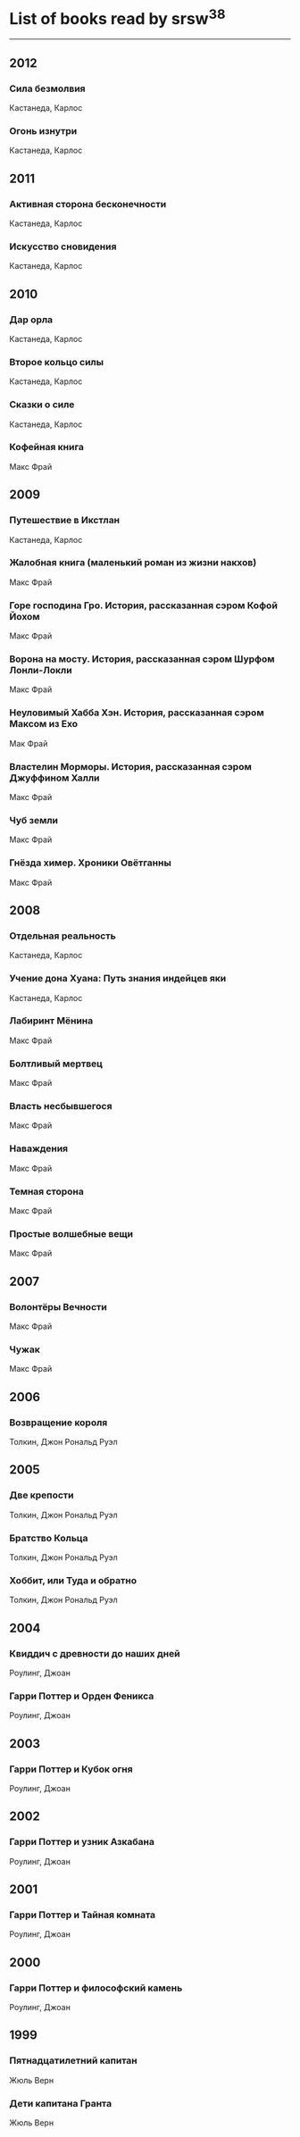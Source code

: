 # List of books read by srsw<sup>38</sup>
---

## 2012

### Сила безмолвия
Кастанеда, Карлос


### Огонь изнутри
Кастанеда, Карлос



## 2011

### Активная сторона бесконечности
Кастанеда, Карлос


### Искусство сновидения
Кастанеда, Карлос



## 2010

### Дар орла
Кастанеда, Карлос


### Второе кольцо силы
Кастанеда, Карлос


### Сказки о силе
Кастанеда, Карлос


### Кофейная книга
Макс Фрай



## 2009

### Путешествие в Икстлан
Кастанеда, Карлос


### Жалобная книга (маленький роман из жизни накхов)
Макс Фрай


### Горе господина Гро. История, рассказанная сэром Кофой Йохом
Макс Фрай


### Ворона на мосту. История, рассказанная сэром Шурфом Лонли-Локли
Макс Фрай


### Неуловимый Хабба Хэн. История, рассказанная сэром Максом из Ехо
Мак Фрай


### Властелин Морморы. История, рассказанная сэром Джуффином Халли
Макс Фрай


### Чуб земли
Макс Фрай


### Гнёзда химер. Хроники Овётганны
Макс Фрай



## 2008

### Отдельная реальность
Кастанеда, Карлос


### Учение дона Хуана: Путь знания индейцев яки
Кастанеда, Карлос


### Лабиринт Мёнина
Макс Фрай


### Болтливый мертвец
Макс Фрай


### Власть несбывшегося
Макс Фрай


### Наваждения
Макс Фрай


### Темная сторона
Макс Фрай


### Простые волшебные вещи
Макс Фрай



## 2007

### Волонтёры Вечности
Макс Фрай


### Чужак
Макс Фрай



## 2006

### Возвращение короля
Толкин, Джон Рональд Руэл



## 2005

### Две крепости
Толкин, Джон Рональд Руэл


### Братство Кольца
Толкин, Джон Рональд Руэл


### Хоббит, или Туда и обратно
Толкин, Джон Рональд Руэл



## 2004

### Квиддич с древности до наших дней
Роулинг, Джоан


### Гарри Поттер и Орден Феникса
Роулинг, Джоан



## 2003

### Гарри Поттер и Кубок огня
Роулинг, Джоан



## 2002

### Гарри Поттер и узник Азкабана
Роулинг, Джоан



## 2001

### Гарри Поттер и Тайная комната
Роулинг, Джоан



## 2000

### Гарри Поттер и философский камень
Роулинг, Джоан



## 1999

### Пятнадцатилетний капитан
Жюль Верн


### Дети капитана Гранта
Жюль Верн



